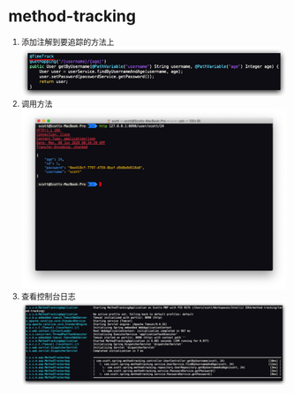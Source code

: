 # method-tracking
1. 添加注解到要追踪的方法上
    ![添加注解到要追踪的方法上](./src/main/resources/images/annotation.png)
2. 调用方法
    ![调用方法](./src/main/resources/images/execute.png)
3. 查看控制台日志
    ![查看控制台日志](./src/main/resources/images/logs.png)